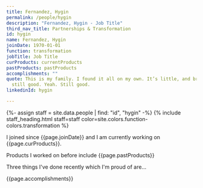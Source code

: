 ```yaml
---
title: Fernandez, Hygin
permalink: /people/hygin
description: "Fernandez, Hygin - Job Title"
third_nav_title: Partnerships & Transformation
id: hygin
name: Fernandez, Hygin
joinDate: 1970-01-01
function: transformation
jobTitle: Job Title
curProducts: currentProducts
pastProducts: pastProducts
accomplishments: ""
quote: This is my family. I found it all on my own. It’s little, and broken, but
  still good. Yeah. Still good.
linkedinId: hygin

---
```


{%- assign staff = site.data.people | find: "id", "hygin" -%}
{% include staff_heading.html staff=staff color=site.colors.function-colors.transformation %}

<p>I joined since {{page.joinDate}} and I am currently working on {{page.curProducts}}.</p>

<p>Products I worked on before include {{page.pastProducts}}</p>

<p>Three things I've done recently which I'm proud of are...</p>
{{page.accomplishments}}
